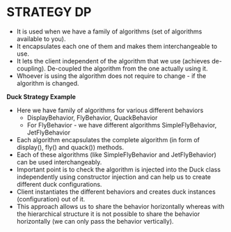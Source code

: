 # STRATEGY DP

- It is used when we have a family of algorithms (set of algorithms available to you).
- It encapsulates each one of them and makes them interchangeable to use.
- It lets the client independent of the algorithm that we use (achieves de-coupling). De-coupled the algorithm from the
  one actually using it.
- Whoever is using the algorithm does not require to change - if the algorithm is changed.

**Duck Strategy Example**

* Here we have family of algorithms for various different behaviors
    * DisplayBehavior, FlyBehavior, QuackBehavior
    * For FlyBehavior - we have different algorithms SimpleFlyBehavior, JetFlyBehavior
* Each algorithm encapsulates the complete algorithm (in form of display(), fly() and quack()) methods.
* Each of these algorithms (like SimpleFlyBehavior and JetFlyBehavior) can be used interchangeably.
* Important point is to check the algorithm is injected into the Duck class independently using constructor injection
  and can help us to create different duck configurations.
* Client instantiates the different behaviors and creates duck instances (configuration) out of it.
* This approach allows us to share the behavior horizontally whereas with the hierarchical structure it is not possible
  to share the behavior horizontally (we can only pass the behavior vertically). 